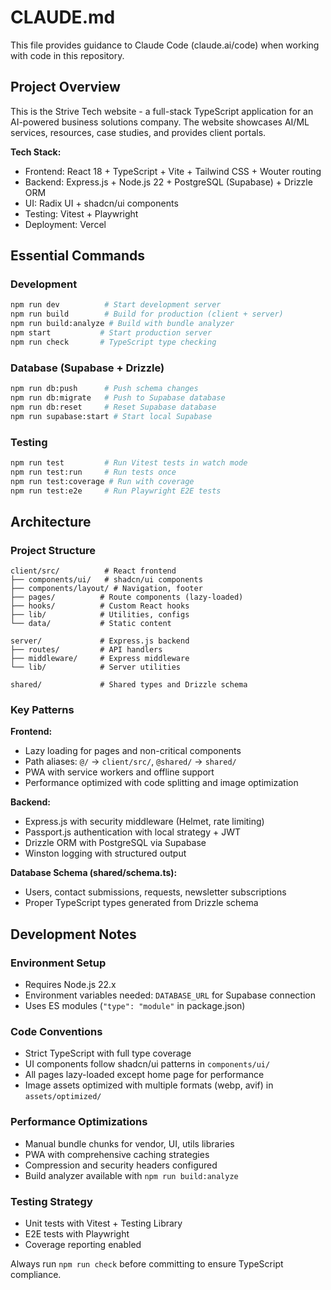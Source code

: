 # CLAUDE.md

This file provides guidance to Claude Code (claude.ai/code) when working with code in this repository.

## Project Overview

This is the Strive Tech website - a full-stack TypeScript application for an AI-powered business solutions company. The website showcases AI/ML services, resources, case studies, and provides client portals.

**Tech Stack:**
- Frontend: React 18 + TypeScript + Vite + Tailwind CSS + Wouter routing
- Backend: Express.js + Node.js 22 + PostgreSQL (Supabase) + Drizzle ORM
- UI: Radix UI + shadcn/ui components
- Testing: Vitest + Playwright
- Deployment: Vercel

## Essential Commands

### Development
```bash
npm run dev          # Start development server
npm run build        # Build for production (client + server)
npm run build:analyze # Build with bundle analyzer
npm start           # Start production server
npm run check       # TypeScript type checking
```

### Database (Supabase + Drizzle)
```bash
npm run db:push      # Push schema changes
npm run db:migrate   # Push to Supabase database
npm run db:reset     # Reset Supabase database
npm run supabase:start # Start local Supabase
```

### Testing
```bash
npm run test         # Run Vitest tests in watch mode
npm run test:run     # Run tests once
npm run test:coverage # Run with coverage
npm run test:e2e     # Run Playwright E2E tests
```

## Architecture

### Project Structure
```
client/src/          # React frontend
├── components/ui/   # shadcn/ui components
├── components/layout/ # Navigation, footer
├── pages/          # Route components (lazy-loaded)
├── hooks/          # Custom React hooks
├── lib/            # Utilities, configs
└── data/           # Static content

server/             # Express.js backend
├── routes/         # API handlers
├── middleware/     # Express middleware
└── lib/            # Server utilities

shared/             # Shared types and Drizzle schema
```

### Key Patterns

**Frontend:**
- Lazy loading for pages and non-critical components
- Path aliases: `@/` → `client/src/`, `@shared/` → `shared/`
- PWA with service workers and offline support
- Performance optimized with code splitting and image optimization

**Backend:**
- Express.js with security middleware (Helmet, rate limiting)
- Passport.js authentication with local strategy + JWT
- Drizzle ORM with PostgreSQL via Supabase
- Winston logging with structured output

**Database Schema (shared/schema.ts):**
- Users, contact submissions, requests, newsletter subscriptions
- Proper TypeScript types generated from Drizzle schema

## Development Notes

### Environment Setup
- Requires Node.js 22.x
- Environment variables needed: `DATABASE_URL` for Supabase connection
- Uses ES modules (`"type": "module"` in package.json)

### Code Conventions
- Strict TypeScript with full type coverage
- UI components follow shadcn/ui patterns in `components/ui/`
- All pages lazy-loaded except home page for performance
- Image assets optimized with multiple formats (webp, avif) in `assets/optimized/`

### Performance Optimizations
- Manual bundle chunks for vendor, UI, utils libraries
- PWA with comprehensive caching strategies
- Compression and security headers configured
- Build analyzer available with `npm run build:analyze`

### Testing Strategy
- Unit tests with Vitest + Testing Library
- E2E tests with Playwright
- Coverage reporting enabled

Always run `npm run check` before committing to ensure TypeScript compliance.